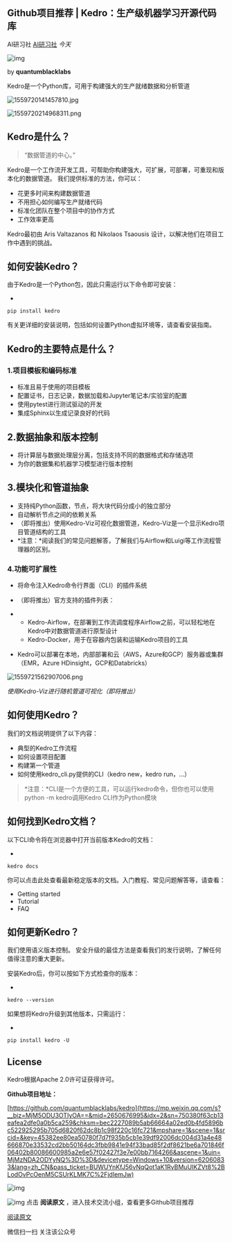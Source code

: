 ## Github项目推荐 | Kedro：生产级机器学习开源代码库

AI研习社 [AI研习社](javascript:void(0);) *今天*

![img](https://mmbiz.qpic.cn/mmbiz_jpg/bicdMLzImlibRiboYcgtAAFwZvvLPUlRkFmiaQ8aCfWBsYib2ic7uVBLAHBtL8m8gYWxDLRdVWaAoASYXjjYclph6NlQ/640?wx_fmt=jpeg&tp=webp&wxfrom=5&wx_lazy=1&wx_co=1)

by **quantumblacklabs**

Kedro是一个Python库，可用于构建强大的生产就绪数据和分析管道

![1559720141457810.jpg](https://mmbiz.qpic.cn/mmbiz_jpg/bicdMLzImlibTxibPhVCYy69wUcoMougmMbAibdbjGrEbc1libllbw8XqKPS4tjhvplvdYDKI4ERLfM7hZI7MLatjnQ/640?wx_fmt=jpeg&tp=webp&wxfrom=5&wx_lazy=1&wx_co=1)

![1559720214968311.png](https://mmbiz.qpic.cn/mmbiz_png/bicdMLzImlibTxibPhVCYy69wUcoMougmMbgRQdwp7kIweGBm4MpwnjzkVzQxaeiapL8aKaSQhyxWqtX9vZ7RvGGRw/640?wx_fmt=png&tp=webp&wxfrom=5&wx_lazy=1&wx_co=1)

## Kedro是什么？

> “数据管道的中心。”

Kedro是一个工作流开发工具，可帮助你构建强大，可扩展，可部署，可重现和版本化的数据管道。 我们提供标准的方法，你可以：

- 花更多时间来构建数据管道
- 不用担心如何编写生产就绪代码
- 标准化团队在整个项目中的协作方式
- 工作效率更高

Kedro最初由 Aris Valtazanos 和 Nikolaos Tsaousis 设计，以解决他们在项目工作中遇到的挑战。

## 如何安装Kedro？

由于Kedro是一个Python包，因此只需运行以下命令即可安装：

- 

```
pip install kedro
```

有关更详细的安装说明，包括如何设置Python虚拟环境等，请查看安装指南。

## Kedro的主要特点是什么？

### 1.项目模板和编码标准

- 标准且易于使用的项目模板
- 配置证书，日志记录，数据加载和Jupyter笔记本/实验室的配置
- 使用pytest进行测试驱动的开发
- 集成Sphinx以生成记录良好的代码

## 2.数据抽象和版本控制

- 将计算层与数据处理层分离，包括支持不同的数据格式和存储选项
- 为你的数据集和机器学习模型进行版本控制

## 3.模块化和管道抽象

- 支持纯Python函数，节点，将大块代码分成小的独立部分
- 自动解析节点之间的依赖关系
- （即将推出）使用Kedro-Viz可视化数据管道，Kedro-Viz是一个显示Kedro项目管道结构的工具
- *注意：*阅读我们的常见问题解答，了解我们与Airflow和Luigi等工作流程管理器的区别。

### 4.功能可扩展性

- 将命令注入Kedro命令行界面（CLI）的插件系统

- （即将推出）官方支持的插件列表：

- - Kedro-Airflow，在部署到工作流调度程序Airflow之前，可以轻松地在Kedro中对数据管道进行原型设计
  - Kedro-Docker，用于在容器内包装和运输Kedro项目的工具

- Kedro可以部署在本地，内部部署和云（AWS，Azure和GCP）服务器或集群（EMR，Azure HDinsight，GCP和Databricks）

![1559721562907006.png](https://mmbiz.qpic.cn/mmbiz_png/bicdMLzImlibTxibPhVCYy69wUcoMougmMb1uJMYyhwCq31IVqaVNDoCeu5SIOI4LUicu4n8B11hTqbdFnZDXMAFmg/640?wx_fmt=png&tp=webp&wxfrom=5&wx_lazy=1&wx_co=1)

*使用Kedro-Viz进行随机管道可视化（即将推出）*

## 如何使用Kedro？

我们的文档说明提供了以下内容：

- 典型的Kedro工作流程
- 如何设置项目配置
- 构建第一个管道
- 如何使用kedro_cli.py提供的CLI（kedro new，kedro run，...）

> *注意：*CLI是一个方便的工具，可以运行kedro命令，但你也可以使用python -m kedro调用Kedro CLI作为Python模块

## 如何找到Kedro文档？

以下CLI命令将在浏览器中打开当前版本Kedro的文档：

- 

```
kedro docs
```

你可以点击此处查看最新稳定版本的文档。入门教程、常见问题解答等，请查看：

- Getting started
- Tutorial
- FAQ

## 如何更新Kedro？

我们使用语义版本控制。 安全升级的最佳方法是查看我们的发行说明，了解任何值得注意的重大更新。

安装Kedro后，你可以按如下方式检查你的版本：

- 

```
kedro --version
```

如果想将Kedro升级到其他版本，只需运行：

- 

```
pip install kedro -U
```

## License

Kedro根据Apache 2.0许可证获得许可。

**Github项目地址：**

[https://github.com/quantumblacklabs/kedro](https://mp.weixin.qq.com/s?__biz=MjM5ODU3OTIyOA==&mid=2650676995&idx=2&sn=750380f63cb13eafea2dfe0a0b5ca259&chksm=bec2227089b5ab66664a02ed0b4fd5896bc522925295b705d6820f62dc8b1c98f220c16fc721&mpshare=1&scene=1&srcid=&key=45382ee80ea50780f7d7f935b5cb1e39df92006dc004d31a4e48666870e33532cd2bb50164dc3fbb9841e94f33bad85f2df8621be6a701846f06402b80086600985a2e6e57f02427f3e7e00bb7164266&ascene=1&uin=MjMzNDA2ODYyNQ%3D%3D&devicetype=Windows+10&version=62060833&lang=zh_CN&pass_ticket=BUWUYnKfJ56vNqQot1aK1RyBMuUIKZVt8%2BLodOvPcOenM5CSUrKLMK7C%2FjdIemJw)

![img](https://mmbiz.qpic.cn/mmbiz_jpg/bicdMLzImlibTyAbZ2YnxvF3mswjVtnXAseVEfrE0D447QjEWham7tVf3iaibibwNrj2Wrbmat3ydmibcT0wkibvFI8Eg/640?wx_fmt=jpeg&tp=webp&wxfrom=5&wx_lazy=1&wx_co=1)

![img](https://mmbiz.qpic.cn/mmbiz_gif/bicdMLzImlibRAS3Tao2nfeJk00qqxX3axIgPV3yia4NPESGdUJEM9vsfw1O4Dg1iat7lVNAmbCMY65ia2pzfBXm5kg/640?wx_fmt=gif&tp=webp&wxfrom=5&wx_lazy=1) 点击 **阅读原文** ，进入技术交流小组，查看更多Github项目推荐

[阅读原文](https://mp.weixin.qq.com/s?__biz=MjM5ODU3OTIyOA==&mid=2650676995&idx=2&sn=750380f63cb13eafea2dfe0a0b5ca259&chksm=bec2227089b5ab66664a02ed0b4fd5896bc522925295b705d6820f62dc8b1c98f220c16fc721&mpshare=1&scene=1&srcid=&key=45382ee80ea50780f7d7f935b5cb1e39df92006dc004d31a4e48666870e33532cd2bb50164dc3fbb9841e94f33bad85f2df8621be6a701846f06402b80086600985a2e6e57f02427f3e7e00bb7164266&ascene=1&uin=MjMzNDA2ODYyNQ%3D%3D&devicetype=Windows+10&version=62060833&lang=zh_CN&pass_ticket=BUWUYnKfJ56vNqQot1aK1RyBMuUIKZVt8%2BLodOvPcOenM5CSUrKLMK7C%2FjdIemJw##)







微信扫一扫
关注该公众号